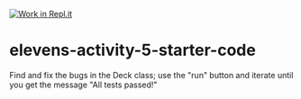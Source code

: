 [![Work in Repl.it](https://classroom.github.com/assets/work-in-replit-14baed9a392b3a25080506f3b7b6d57f295ec2978f6f33ec97e36a161684cbe9.svg)](https://classroom.github.com/online_ide?assignment_repo_id=2813553&assignment_repo_type=AssignmentRepo)
# elevens-activity-5-starter-code
Find and fix the bugs in the Deck class; use the "run" button and iterate until you get the message "All tests passed!"
